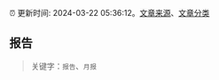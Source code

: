 :alarm_clock: 更新时间: 2024-03-22 05:36:12。[文章来源](/README.md)、[文章分类](/TAGS.md)

## 报告


> 关键字：`报告`、`月报`



